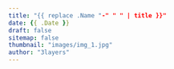 ```yaml
---
title: "{{ replace .Name "-" " " | title }}"
date: {{ .Date }}
draft: false
sitemap: false
thumbnail: "images/img_1.jpg"
author: "3layers"
---
```


